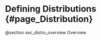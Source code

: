Defining Distributions {#page_Distribution}
=================

@section sec_distro_overview Overview
